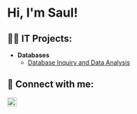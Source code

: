 <h1>Hi, I'm Saul! 
  
<h2>👨‍💻 IT Projects:</h2>

- <b>Databases </b>
  - [Database Inquiry and Data Analysis](https://drive.google.com/file/d/1jdufmny-KhIf0n0iMlzpZFbM2Su90SWF/view?usp=sharing)


<h2> 🤳 Connect with me:</h2>

[<img align="left" alt="Saul Casillas | LinkedIn" width="22px" src="https://cdn.jsdelivr.net/npm/simple-icons@v3/icons/linkedin.svg" />][linkedin]


[linkedin]: https://linkedin.com/in/saulcasillas
